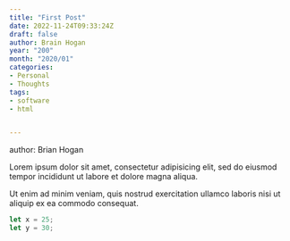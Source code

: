 ```yaml
---
title: "First Post"
date: 2022-11-24T09:33:24Z
draft: false
author: Brain Hogan
year: "200"
month: "2020/01"
categories:
- Personal
- Thoughts
tags:
- software
- html


---
```

author: Brian Hogan

Lorem ipsum dolor sit amet, consectetur adipisicing elit, sed do eiusmod
tempor incididunt ut labore et dolore magna aliqua.
<!--more-->
Ut enim ad minim veniam, quis nostrud exercitation ullamco laboris nisi ut
aliquip ex ea commodo consequat.


```javascript
let x = 25;
let y = 30;
```